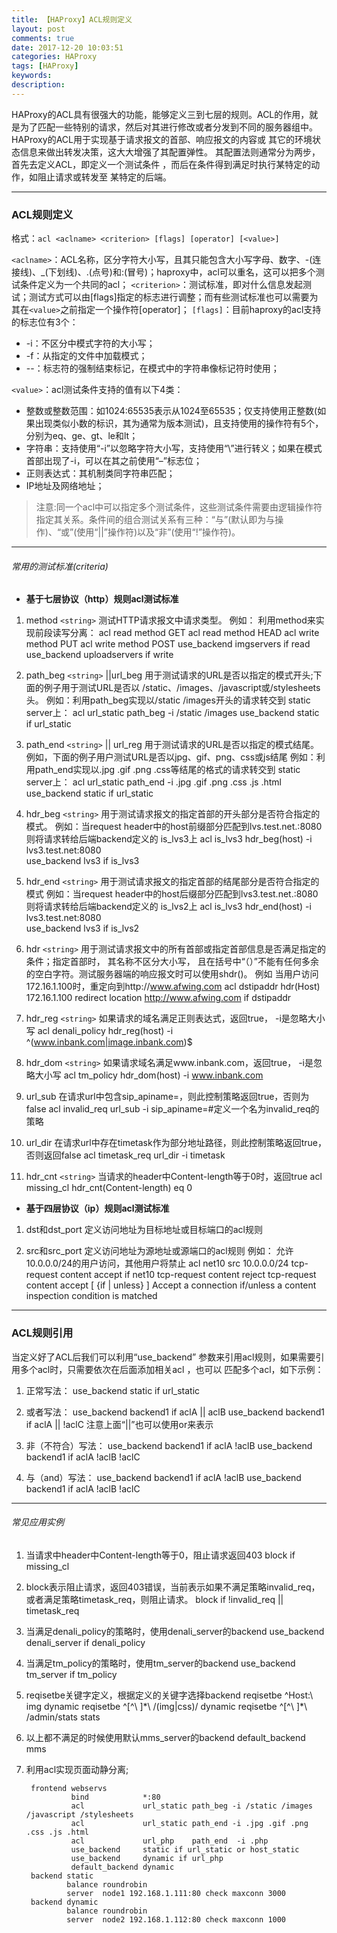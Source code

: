 ```yaml
---
title: 【HAProxy】ACL规则定义
layout: post
comments: true
date: 2017-12-20 10:03:51
categories: HAProxy
tags: [HAProxy]
keywords:
description:
---
```

HAProxy的ACL具有很强大的功能，能够定义三到七层的规则。ACL的作用，就是为了匹配一些特别的请求，然后对其进行修改或者分发到不同的服务器组中。
HAProxy的ACL用于实现基于请求报文的首部、响应报文的内容或 其它的环境状态信息来做出转发决策，这大大增强了其配置弹性。 其配置法则通常分为两步，首先去定义ACL，即定义一个测试条件 ，而后在条件得到满足时执行某特定的动作，如阻止请求或转发至 某特定的后端。

<!-- more -->

---

### ACL规则定义
格式：`acl <aclname> <criterion> [flags] [operator] [<value>]`

`<aclname>`：ACL名称，区分字符大小写，且其只能包含大小写字母、数字、-(连接线)、_(下划线)、.(点号)和:(冒号)；haproxy中，acl可以重名，这可以把多个测试条件定义为一个共同的acl；
`<criterion>`：测试标准，即对什么信息发起测试；测试方式可以由[flags]指定的标志进行调整；而有些测试标准也可以需要为其在`<value>`之前指定一个操作符[operator]；
`[flags]`：目前haproxy的acl支持的标志位有3个：
* -i：不区分中模式字符的大小写；
* -f：从指定的文件中加载模式；
* --：标志符的强制结束标记，在模式中的字符串像标记符时使用；

`<value>`：acl测试条件支持的值有以下4类：
* 整数或整数范围：如1024:65535表示从1024至65535；仅支持使用正整数(如果出现类似小数的标识，其为通常为版本测试)，且支持使用的操作符有5个，分别为eq、ge、gt、le和lt；
* 字符串：支持使用“-i”以忽略字符大小写，支持使用“\”进行转义；如果在模式首部出现了-i，可以在其之前使用“–”标志位；
* 正则表达式：其机制类同字符串匹配；
* IP地址及网络地址；
> 注意:同一个acl中可以指定多个测试条件，这些测试条件需要由逻辑操作符指定其关系。条件间的组合测试关系有三种：“与”(默认即为与操作)、“或”(使用“||”操作符)以及“非”(使用“!”操作符)。

---

###### 常用的测试标准(criteria)
- **基于七层协议（http）规则acl测试标准**
1. method `<string>`
测试HTTP请求报文中请求类型。
例如： 利用method来实现前段读写分离：
		acl  read method GET
		acl  read method HEAD
		acl write method PUT
		acl write method POST
		use_backend imgservers if read
		use_backend uploadservers if write

2. path_beg `<string>` ||url_beg
用于测试请求的URL是否以指定的模式开头;下面的例子用于测试URL是否以 /static、/images、/javascript或/stylesheets头。
例如：利用path_beg实现以/static /images开头的请求转交到 static server上：
		acl url_static path_beg -i /static /images 
		use_backend static if url_static 

3. path_end `<string>` || url_reg
用于测试请求的URL是否以<string>指定的模式结尾。例如，下面的例子用户测试URL是否以jpg、gif、png、css或js结尾
例如：利用path_end实现以.jpg .gif .png .css等结尾的格式的请求转交到 static server上：
		acl url_static path_end -i .jpg .gif .png .css .js .html
		use_backend static if url_static

4. hdr_beg `<string>`
用于测试请求报文的指定首部的开头部分是否符合<string>指定的模式。
例如：当request header中的host前缀部分匹配到lvs.test.net.:8080则将请求转给后端backend定义的 is_lvs3上
		acl is_lvs3 hdr_beg(host) -i lvs3.test.net:8080  
		use_backend lvs3 if is_lvs3 

5. hdr_end `<string>`
用于测试请求报文的指定首部的结尾部分是否符合<string>指定的模式
例如：当request header中的host后缀部分匹配到lvs3.test.net.:8080则将请求转给后端backend定义的 is_lvs2上
		acl is_lvs3 hdr_end(host) -i lvs3.test.net:8080  
		use_backend lvs3 if is_lvs2 

6. hdr `<string>`
用于测试请求报文中的所有首部或指定首部信息是否满足指定的条件；指定首部时， 其名称不区分大小写， 且在括号中“（）”不能有任何多余的空白字符。测试服务器端的响应报文时可以使用shdr()。
例如 当用户访问172.16.1.100时，重定向到http://www.afwing.com
		acl  dstipaddr  hdr(Host) 172.16.1.100
		redirect  location   http://www.afwing.com if  dstipaddr

7. hdr_reg `<string>`
如果请求的域名满足正则表达式，返回true， -i是忽略大小写
		acl denali_policy hdr_reg(host) -i ^(www.inbank.com|image.inbank.com)$

8. hdr_dom `<string>`
如果请求域名满足www.inbank.com，返回true， -i是忽略大小写
		acl tm_policy hdr_dom(host) -i www.inbank.com

9. url_sub
在请求url中包含sip_apiname=，则此控制策略返回true，否则为false
		acl invalid_req url_sub -i sip_apiname=#定义一个名为invalid_req的策略

10. url_dir
在请求url中存在timetask作为部分地址路径，则此控制策略返回true，否则返回false
		acl timetask_req url_dir -i timetask

11. hdr_cnt `<string>`
当请求的header中Content-length等于0时，返回true
		acl missing_cl hdr_cnt(Content-length) eq 0

- **基于四层协议（ip）规则acl测试标准**
1. dst和dst_port
定义访问地址为目标地址或目标端口的acl规则

2. src和src_port
定义访问地址为源地址或源端口的acl规则
例如： 允许10.0.0.0/24的用户访问，其他用户将禁止
		acl net10  src  10.0.0.0/24
		tcp-request content  accept  if  net10
		tcp-request  content  reject
		tcp-request content accept [ {if | unless} ]
		Accept a connection if/unless a content inspection condition is matched

---

### ACL规则引用
当定义好了ACL后我们可以利用“use_backend” 参数来引用acl规则，如果需要引用多个acl时，只需要依次在后面添加相关acl ，也可以 匹配多个acl，如下示例：
1. 正常写法：
		use_backend static if url_static

2. 或者写法：
		use_backend backend1 if aclA || aclB 
		use_backend backend1 if aclA || !aclC
注意上面“||”也可以使用or来表示

3. 非（不符合）写法：
		use_backend backend1 if aclA !aclB 
		use_backend backend1 if aclA !aclB !aclC

4. 与（and）写法：
		use_backend backend1 if aclA !aclB 
		use_backend backend1 if aclA !aclB !aclC

---

###### 常见应用实例
1. 当请求中header中Content-length等于0，阻止请求返回403
		block if missing_cl

2. block表示阻止请求，返回403错误，当前表示如果不满足策略invalid_req，或者满足策略timetask_req，则阻止请求。
		block if !invalid_req || timetask_req

3. 当满足denali_policy的策略时，使用denali_server的backend
		use_backend denali_server if denali_policy

4. 当满足tm_policy的策略时，使用tm_server的backend
		use_backend tm_server if tm_policy

5. reqisetbe关键字定义，根据定义的关键字选择backend
		reqisetbe ^Host:\ img dynamic
		reqisetbe ^[^\ ]\*\ /(img|css)/ dynamic
		reqisetbe ^[^\ ]\*\ /admin/stats stats

6. 以上都不满足的时候使用默认mms_server的backend
		default_backend mms

7. 利用acl实现页面动静分离;

		frontend webservs
		         bind            *:80
		         acl             url_static path_beg -i /static /images /javascript /stylesheets
		         acl             url_static path_end -i .jpg .gif .png .css .js .html
		         acl             url_php    path_end  -i .php
		         use_backend     static if url_static or host_static
		         use_backend     dynamic if url_php
		         default_backend dynamic
		backend static
		        balance roundrobin
		        server  node1 192.168.1.111:80 check maxconn 3000
		backend dynamic
		        balance roundrobin
		        server  node2 192.168.1.112:80 check maxconn 1000  